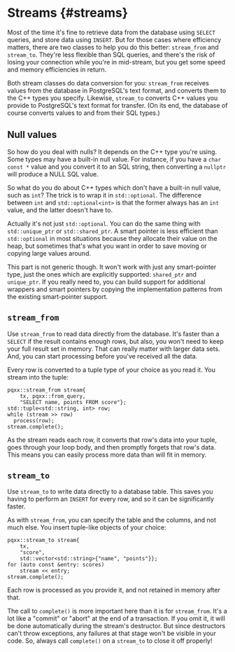 Streams						{#streams}
=======

Most of the time it's fine to retrieve data from the database using `SELECT`
queries, and store data using `INSERT`.  But for those cases where efficiency
matters, there are two classes to help you do this better: `stream_from` and
`stream_to`.  They're less flexible than SQL queries, and there's the risk of
losing your connection while you're in mid-stream, but you get some speed and
memory efficiencies in return.

Both stream classes do data conversion for you: `stream_from` receives values
from the database in PostgreSQL's text format, and converts them to the C++
types you specify.  Likewise, `stream_to` converts C++ values you provide to
PostgreSQL's text format for transfer.  (On its end, the database of course
converts values to and from their SQL types.)


Null values
-----------

So how do you deal with nulls?  It depends on the C++ type you're using.  Some
types may have a built-in null value.  For instance, if you have a
`char const *` value and you convert it to an SQL string, then converting a
`nullptr` will produce a NULL SQL value.

So what do you do about C++ types which don't have a built-in null value, such
as `int`?  The trick is to wrap it in `std::optional`.  The difference between
`int` and `std::optional<int>` is that the former always has an `int` value,
and the latter doesn't have to.

Actually it's not just `std::optional`.  You can do the same thing with
`std::unique_ptr` or `std::shared_ptr`.  A smart pointer is less efficient than
`std::optional` in most situations because they allocate their value on the
heap, but sometimes that's what you want in order to save moving or copying
large values around.

This part is not generic though.  It won't work with just any smart-pointer
type, just the ones which are explicitly supported: `shared_ptr` and
`unique_ptr`.  If you really need to, you can build support for additional
wrappers and smart pointers by copying the implementation patterns from the
existing smart-pointer support.


`stream_from`
-------------

Use `stream_from` to read data directly from the database.  It's faster than a
`SELECT` if the result contains enough rows, but also, you won't need to keep
your full result set in memory.  That can really matter with larger data sets.
And, you can start processing before you've received all the data.

Every row is converted to a tuple type of your choice as you read it.  You
stream into the tuple:

    pqxx::stream_from stream{
        tx, pqxx::from_query,
        "SELECT name, points FROM score"};
    std::tuple<std::string, int> row;
    while (stream >> row)
      process(row);
    stream.complete();

As the stream reads each row, it converts that row's data into your tuple,
goes through your loop body, and then promptly forgets that row's data.  This
means you can easily process more data than will fit in memory.


`stream_to`
-----------

Use `stream_to` to write data directly to a database table.  This saves you
having to perform an `INSERT` for every row, and so it can be significantly
faster.

As with `stream_from`, you can specify the table and the columns, and not much
else.  You insert tuple-like objects of your choice:

    pqxx::stream_to stream{
        tx,
        "score",
        std::vector<std::string>{"name", "points"}};
    for (auto const &entry: scores)
        stream << entry;
    stream.complete();

Each row is processed as you provide it, and not retained in memory after that.

The call to `complete()` is more important here than it is for `stream_from`.
It's a lot like a "commit" or "abort" at the end of a transaction.  If you omit
it, it will be done automatically during the stream's destructor.  But since
destructors can't throw exceptions, any failures at that stage won't be visible
in your code.  So, always call `complete()` on a `stream_to` to close it off
properly!
